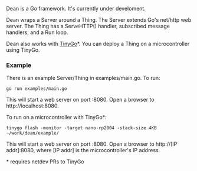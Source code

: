 Dean is a Go framework.  It's currently under develoment.

Dean wraps a Server around a Thing.  The Server extends Go's net/http web server.
The Thing has a ServeHTTP() handler, subscribed message handlers, and a Run loop.

Dean also works with [TinyGo](https://tinygo.org")*.  You can deploy a Thing on a microcontroller using
TinyGo.

### Example

There is an example Server/Thing in examples/main.go.  To run:

```
go run examples/main.go
```

This will start a web server on port :8080.  Open a browser to http://localhost:8080.

To run on a microcontroller with TinyGo*:

```
tinygo flash -monitor -target nano-rp2004 -stack-size 4KB ~/work/dean/example/
```

This will start a web server on port :8080.  Open a browser to http://[IP addr]:8080, where [IP addr] is the microcontroller's IP address.

\* requires netdev PRs to TinyGo

